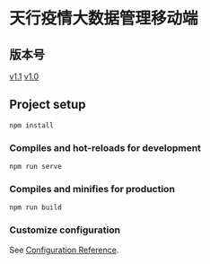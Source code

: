 # 天行疫情大数据管理移动端
## 版本号
[v1.1](https://github.com/hezongxi/pneumonia-mobile-vue/tree/v1.1)
[v1.0](https://github.com/hezongxi/pneumonia-mobile-vue/tree/v1.0)
## Project setup
```
npm install
```

### Compiles and hot-reloads for development
```
npm run serve
```

### Compiles and minifies for production
```
npm run build
```

### Customize configuration
See [Configuration Reference](https://cli.vuejs.org/config/).

